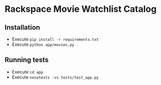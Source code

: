 # Rackspace Movie Watchlist Catalog

## Installation

- Execute `pip install -r requirements.txt`
- Execute `python app/movies.py`

## Running tests

- Execute `cd app`
- Execute `nosetests -vs tests/test_app.py`
